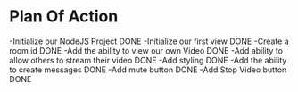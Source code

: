 # Plan Of Action

-Initialize our NodeJS Project DONE
-Initialize our first view DONE
-Create a room id DONE
-Add the ability to view our own Video DONE
-Add ability to allow others to stream their video DONE
-Add styling DONE
-Add the ability to create messages DONE
-Add mute button DONE
-Add Stop Video button DONE